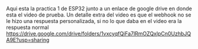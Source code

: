 Aqui esta la practica 1 de ESP32 junto a un enlace de google drive en donde esta el video de prueba. 
Un detalle extra del video es que el webhook no se le hizo una respuesta personalizada, si no lo que daba en el video era la respuesta normal
https://drive.google.com/drive/folders/1vxcyqfQiFa7lRmOZQxlpCn0UzhbJQA9E?usp=sharing
